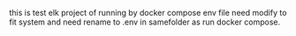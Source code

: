 this is test elk project of running by docker compose
env file need modify to fit system
and need rename to .env in samefolder as run docker compose.
